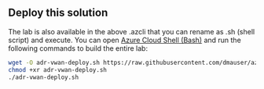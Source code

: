 ## Deploy this solution

The lab is also available in the above .azcli that you can rename as .sh (shell script) and execute. You can open [Azure Cloud Shell (Bash)](https://shell.azure.com) and run the following commands to build the entire lab:

```bash
wget -O adr-vwan-deploy.sh https://raw.githubusercontent.com/dmauser/azure-dns-private-resolver/main/vwan-lab/adr-vwan-deploy.azcli
chmod +xr adr-vwan-deploy.sh
./adr-vwan-deploy.sh 
```